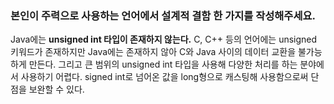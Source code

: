 ### 본인이 주력으로 사용하는 언어에서 설계적 결함 한 가지를 작성해주세요.

Java에는 **unsigned int 타입이 존재하지 않는다.** C, C++ 등의 언어에는 unsigned 키워드가 존재하지만 Java에는 존재하지 않아 C와 Java 사이의 데이터 교환을 불가능하게 만든다. 그리고 큰 범위의 unsigned int 타입을 사용해 다양한 처리를 하는 분야에서 사용하기 어렵다. signed int로 넘어온 값을 long형으로 캐스팅해 사용함으로써 단점을 보완할 수 있다.